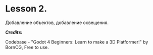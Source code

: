# Lesson 2.
Добавление объектов, добавление освещения.

***Credits:***

Codebase - "Godot 4 Beginners: Learn to make a 3D Platformer!" by BornCG, Free to use.
